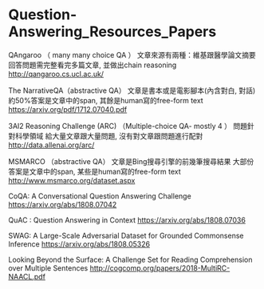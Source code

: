 # Question-Answering_Resources_Papers


QAngaroo （ many many choice QA ）
文章來源有兩種：維基跟醫學論文摘要
回答問題需完整看完多篇文章, 並做出chain reasoning
http://qangaroo.cs.ucl.ac.uk/

The NarrativeQA（abstractive QA） 
文章是書本或是電影腳本(內含對白, 對話)
約50%答案是文章中的span, 其餘是human寫的free-form text
https://arxiv.org/pdf/1712.07040.pdf

3AI2 Reasoning Challenge (ARC) （Multiple-choice QA- mostly 4 ）
問題針對科學領域
給大量文章跟大量問題, 沒有對文章跟問題進行配對
http://data.allenai.org/arc/

MSMARCO （abstractive QA） 
文章是Bing搜尋引擎的前幾筆搜尋結果
大部份答案是文章中的span, 某些是human寫的free-form text
http://www.msmarco.org/dataset.aspx


CoQA: A Conversational Question Answering Challenge
https://arxiv.org/abs/1808.07042

QuAC : Question Answering in Context
https://arxiv.org/abs/1808.07036

SWAG: A Large-Scale Adversarial Dataset for Grounded Commonsense Inference
https://arxiv.org/abs/1808.05326

Looking Beyond the Surface:
A Challenge Set for Reading Comprehension over Multiple Sentences
http://cogcomp.org/papers/2018-MultiRC-NAACL.pdf
